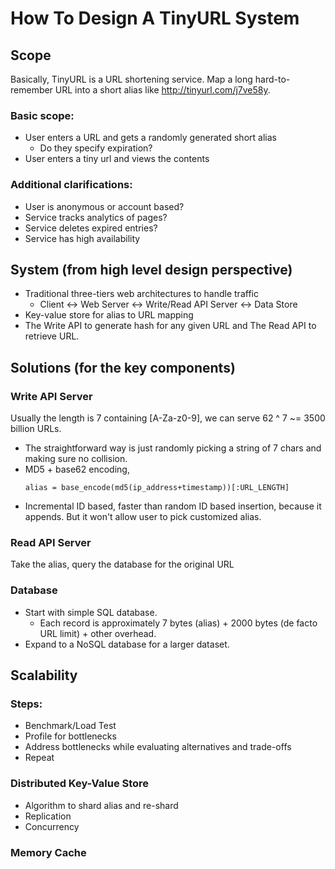 # How To Design A TinyURL System

## Scope
Basically, TinyURL is a URL shortening service. Map a long hard-to-remember URL into a short alias like http://tinyurl.com/j7ve58y.

### Basic scope:
- User enters a URL and gets a randomly generated short alias
    - Do they specify expiration?
- User enters a tiny url and views the contents
### Additional clarifications:
- User is anonymous or account based?
- Service tracks analytics of pages?
- Service deletes expired entries?
- Service has high availability

## System (from high level design perspective)
- Traditional three-tiers web architectures to handle traffic
  - Client <-> Web Server <-> Write/Read API Server <-> Data Store
- Key-value store for alias to URL mapping
- The Write API to generate hash for any given URL and The Read API to retrieve URL.

## Solutions (for the key components)
### Write API Server
Usually the length is 7 containing [A-Za-z0-9], we can serve 62 ^ 7 ~= 3500 billion URLs.
- The straightforward way is just randomly picking a string of 7 chars and making sure no collision.
- MD5 + base62 encoding, 
    ```
    alias = base_encode(md5(ip_address+timestamp))[:URL_LENGTH]
    ```
- Incremental ID based, faster than random ID based insertion, because it appends. But it won't allow user to pick customized alias.

### Read API Server
Take the alias, query the database for the original URL

### Database
- Start with simple SQL database. 
  - Each record is approximately 7 bytes (alias) + 2000 bytes (de facto URL limit) + other overhead.
- Expand to a NoSQL database for a larger dataset.

## Scalability
### Steps: 
- Benchmark/Load Test
- Profile for bottlenecks
- Address bottlenecks while evaluating alternatives and trade-offs
- Repeat

### Distributed Key-Value Store
- Algorithm to shard alias and re-shard
- Replication
- Concurrency

### Memory Cache

